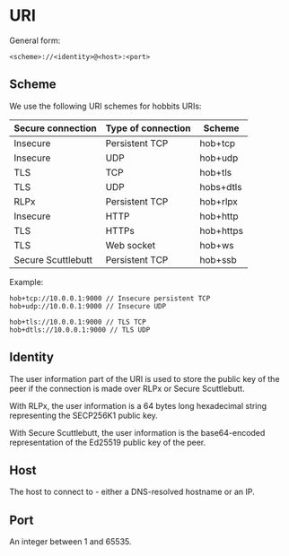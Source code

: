 # URI

General form:

`<scheme>://<identity>@<host>:<port>`

## Scheme

We use the following URI schemes for hobbits URIs:

| Secure connection | Type of connection | Scheme    |
| ----------------- | ------------------ | --------- |
| Insecure          | Persistent TCP     | hob+tcp   |
| Insecure          | UDP                | hob+udp   |
| TLS               | TCP                | hob+tls   |
| TLS               | UDP                | hobs+dtls |
| RLPx              | Persistent TCP     | hob+rlpx  |
| Insecure          | HTTP               | hob+http  |
| TLS               | HTTPs              | hob+https |
| TLS               | Web socket         | hob+ws    |
| Secure Scuttlebutt| Persistent TCP     | hob+ssb   |

Example:

```
hob+tcp://10.0.0.1:9000 // Insecure persistent TCP
hob+udp://10.0.0.1:9000 // Insecure UDP

hob+tls://10.0.0.1:9000 // TLS TCP
hob+dtls://10.0.0.1:9000 // TLS UDP 
```

## Identity

The user information part of the URI is used to store the public key of the peer if the connection is made over RLPx or Secure Scuttlebutt.

With RLPx, the user information is a 64 bytes long hexadecimal string representing the SECP256K1 public key.

With Secure Scuttlebutt, the user information is the base64-encoded representation of the Ed25519 public key of the peer.

## Host

The host to connect to - either a DNS-resolved hostname or an IP.

## Port

An integer between 1 and 65535.